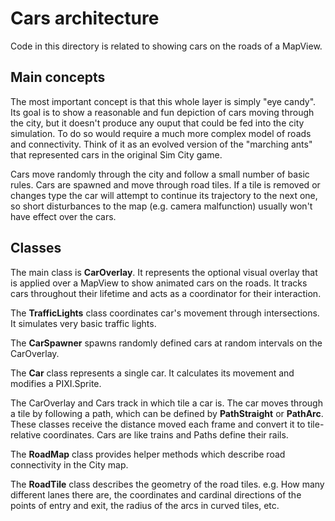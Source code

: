 # Cars architecture

Code in this directory is related to showing cars on the roads of a MapView.

## Main concepts

The most important concept is that this whole layer is simply "eye candy". Its goal is to show
a reasonable and fun depiction of cars moving through the city, but it doesn't produce any ouput 
that could be fed into the city simulation. To do so would require a much more complex model of
roads and connectivity. Think of it as an evolved version of the "marching ants" that represented
cars in the original Sim City game.

Cars move randomly through the city and follow a small number of basic rules. Cars are spawned and
move through road tiles. If a tile is removed or changes type the car will attempt to continue its
trajectory to the next one, so short disturbances to the map (e.g. camera malfunction) usually won't 
have effect over the cars.

## Classes

The main class is **CarOverlay**. It represents the optional visual overlay that is applied over a 
MapView to show animated cars on the roads. It tracks cars throughout their lifetime and acts as a 
coordinator for their interaction.

The **TrafficLights** class coordinates car's movement through intersections. It simulates very 
basic traffic lights.

The **CarSpawner** spawns randomly defined cars at random intervals on the CarOverlay.

The **Car** class represents a single car. It calculates its movement and modifies a PIXI.Sprite.

The CarOverlay and Cars track in which tile a car is. The car moves through a tile by following a
path, which can be defined by **PathStraight** or **PathArc**. These classes receive the distance
moved each frame and convert it to tile-relative coordinates. Cars are like trains and Paths define
their rails.

The **RoadMap** class provides helper methods which describe road connectivity in the City map.

The **RoadTile** class describes the geometry of the road tiles. e.g. How many different lanes there
are, the coordinates and cardinal directions of the points of entry and exit, the radius of the arcs
in curved tiles, etc.
